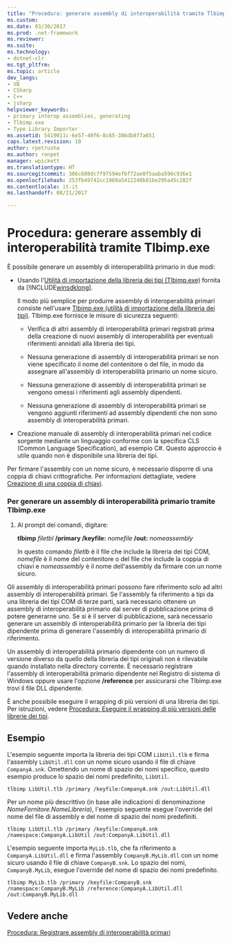 ```yaml
---
title: "Procedura: generare assembly di interoperabilità tramite Tlbimp.exe"
ms.custom: 
ms.date: 03/30/2017
ms.prod: .net-framework
ms.reviewer: 
ms.suite: 
ms.technology:
- dotnet-clr
ms.tgt_pltfrm: 
ms.topic: article
dev_langs:
- VB
- CSharp
- C++
- jsharp
helpviewer_keywords:
- primary interop assemblies, generating
- Tlbimp.exe
- Type Library Importer
ms.assetid: 5419011c-6e57-40f6-8c65-386db8f7a651
caps.latest.revision: 10
author: rpetrusha
ms.author: ronpet
manager: wpickett
ms.translationtype: HT
ms.sourcegitcommit: 306c608dc7f97594ef6f72ae0f5aaba596c936e1
ms.openlocfilehash: 253fb49742cc1969a5412248b01be295a45c282f
ms.contentlocale: it-it
ms.lasthandoff: 08/21/2017

---
```

# <a name="how-to-generate-primary-interop-assemblies-using-tlbimpexe"></a>Procedura: generare assembly di interoperabilità tramite Tlbimp.exe
È possibile generare un assembly di interoperabilità primario in due modi:  
  
-   Usando l'[Utilità di importazione della libreria dei tipi (Tlbimp.exe)](../../../docs/framework/tools/tlbimp-exe-type-library-importer.md) fornita da [!INCLUDE[winsdklong](../../../includes/winsdklong-md.md)].  
  
     Il modo più semplice per produrre assembly di interoperabilità primari consiste nell'usare [Tlbimp.exe (utilità di importazione della libreria dei tipi)](../../../docs/framework/tools/tlbimp-exe-type-library-importer.md). Tlbimp.exe fornisce le misure di sicurezza seguenti:  
  
    -   Verifica di altri assembly di interoperabilità primari registrati prima della creazione di nuovi assembly di interoperabilità per eventuali riferimenti annidati alla libreria dei tipi.  
  
    -   Nessuna generazione di assembly di interoperabilità primari se non viene specificato il nome del contenitore o del file, in modo da assegnare all'assembly di interoperabilità primario un nome sicuro.  
  
    -   Nessuna generazione di assembly di interoperabilità primari se vengono omessi i riferimenti agli assembly dipendenti.  
  
    -   Nessuna generazione di assembly di interoperabilità primari se vengono aggiunti riferimenti ad assembly dipendenti che non sono assembly di interoperabilità primari.  
  
-   Creazione manuale di assembly di interoperabilità primari nel codice sorgente mediante un linguaggio conforme con la specifica CLS (Common Language Specification), ad esempio C#. Questo approccio è utile quando non è disponibile una libreria dei tipi.  
  
 Per firmare l'assembly con un nome sicuro, è necessario disporre di una coppia di chiavi crittografiche. Per informazioni dettagliate, vedere [Creazione di una coppia di chiavi](../../../docs/framework/app-domains/how-to-create-a-public-private-key-pair.md).  
  
### <a name="to-generate-a-primary-interop-assembly-using-tlbimpexe"></a>Per generare un assembly di interoperabilità primario tramite Tlbimp.exe  
  
1.  Al prompt dei comandi, digitare:  
  
     **tlbimp** *filetbl*  **/primary /keyfile:** *nomefile* **/out:** *nomeassembly*  
  
     In questo comando *filetlb* è il file che include la libreria dei tipi COM, *nomefile* è il nome del contenitore o del file che include la coppia di chiavi e *nomeassembly* è il nome dell'assembly da firmare con un nome sicuro.  
  
 Gli assembly di interoperabilità primari possono fare riferimento solo ad altri assembly di interoperabilità primari. Se l'assembly fa riferimento a tipi da una libreria dei tipi COM di terze parti, sarà necessario ottenere un assembly di interoperabilità primario dal server di pubblicazione prima di potere generarne uno. Se si è il server di pubblicazione, sarà necessario generare un assembly di interoperabilità primario per la libreria dei tipi dipendente prima di generare l'assembly di interoperabilità primario di riferimento.  
  
 Un assembly di interoperabilità primario dipendente con un numero di versione diverso da quello della libreria dei tipi originali non è rilevabile quando installato nella directory corrente. È necessario registrare l'assembly di interoperabilità primario dipendente nel Registro di sistema di Windows oppure usare l'opzione **/reference** per assicurarsi che Tlbimp.exe trovi il file DLL dipendente.  
  
 È anche possibile eseguire il wrapping di più versioni di una libreria dei tipi. Per istruzioni, vedere [Procedura: Eseguire il wrapping di più versioni delle librerie dei tipi](http://msdn.microsoft.com/en-us/79eefe04-a770-4bc3-8ea2-e90ddb8ec31f).  
  
## <a name="example"></a>Esempio  
 L'esempio seguente importa la libreria dei tipi COM `LibUtil.tlb` e firma l'assembly `LibUtil.dll` con un nome sicuro usando il file di chiave `CompanyA.snk`. Omettendo un nome di spazio dei nomi specifico, questo esempio produce lo spazio dei nomi predefinito, `LibUtil`.  
  
```  
tlbimp LibUtil.tlb /primary /keyfile:CompanyA.snk /out:LibUtil.dll  
```  
  
 Per un nome più descrittivo (in base alle indicazioni di denominazione *NomeFornitore*.*NomeLibreria*), l'esempio seguente esegue l'override del nome del file di assembly e del nome di spazio dei nomi predefiniti.  
  
```  
tlbimp LibUtil.tlb /primary /keyfile:CompanyA.snk /namespace:CompanyA.LibUtil /out:CompanyA.LibUtil.dll  
```  
  
 L'esempio seguente importa `MyLib.tlb`, che fa riferimento a `CompanyA.LibUtil.dll` e firma l'assembly `CompanyB.MyLib.dll` con un nome sicuro usando il file di chiave `CompanyB.snk`. Lo spazio dei nomi, `CompanyB.MyLib`, esegue l'override del nome di spazio dei nomi predefinito.  
  
```  
tlbimp MyLib.tlb /primary /keyfile:CompanyB.snk /namespace:CompanyB.MyLib /reference:CompanyA.LibUtil.dll /out:CompanyB.MyLib.dll  
```  
  
## <a name="see-also"></a>Vedere anche  
 [Procedura: Registrare assembly di interoperabilità primari](../../../docs/framework/interop/how-to-register-primary-interop-assemblies.md)

